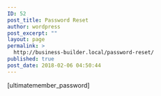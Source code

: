```yaml
---
ID: 52
post_title: Password Reset
author: wordpress
post_excerpt: ""
layout: page
permalink: >
  http://business-builder.local/password-reset/
published: true
post_date: 2018-02-06 04:50:44
---
```

[ultimatemember_password]